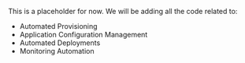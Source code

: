 This is a placeholder for now. We will be adding all the code related to:
- Automated Provisioning
- Application Configuration Management
- Automated Deployments
- Monitoring Automation
